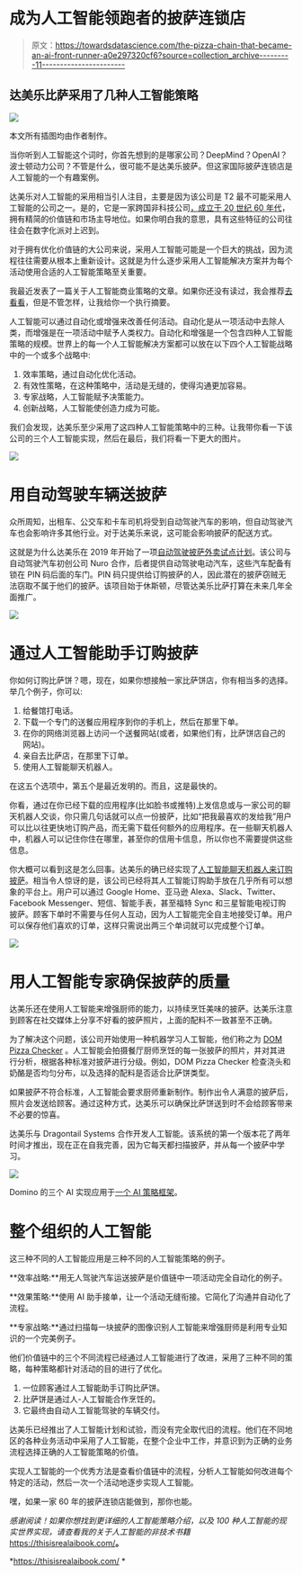 # 成为人工智能领跑者的披萨连锁店

> 原文：<https://towardsdatascience.com/the-pizza-chain-that-became-an-ai-front-runner-a0e297320cf6?source=collection_archive---------11----------------------->

## 达美乐比萨采用了几种人工智能策略

![](img/31e74a26cc8179bb95ce5abfd3e6e4d8.png)

本文所有插图均由作者制作。

当你听到人工智能这个词时，你首先想到的是哪家公司？DeepMind？OpenAI？波士顿动力公司？不管是什么，很可能不是达美乐披萨。但这家国际披萨连锁店是人工智能的一个有趣案例。

达美乐对人工智能的采用相当引人注目，主要是因为该公司是 T2 最不可能采用人工智能的公司之一。是的，它是一家跨国非科技公司[，成立于 20 世纪 60 年代](https://biz.dominos.com/about/)，拥有精简的价值链和市场主导地位。如果你明白我的意思，具有这些特征的公司往往会在数字化派对上迟到。

对于拥有优化价值链的大公司来说，采用人工智能可能是一个巨大的挑战，因为流程往往需要从根本上重新设计。这就是为什么逐步采用人工智能解决方案并为每个活动使用合适的人工智能策略至关重要。

我最近发表了一篇关于人工智能商业策略的文章。如果你还没有读过，我会推荐[去看看](/4-business-strategies-for-implementing-artificial-intelligence-24deff39158c)，但是不管怎样，让我给你一个执行摘要。

人工智能可以通过自动化或增强来改善任何活动。自动化是从一项活动中去除人类，而增强是在一项活动中赋予人类权力。自动化和增强是一个包含四种人工智能策略的规模。世界上的每一个人工智能解决方案都可以放在以下四个人工智能战略中的一个或多个战略中:

1.  效率策略，通过自动化优化活动。
2.  有效性策略，在这种策略中，活动是无缝的，使得沟通更加容易。
3.  专家战略，人工智能赋予决策能力。
4.  创新战略，人工智能使创造力成为可能。

我们会发现，达美乐至少采用了这四种人工智能策略中的三种。让我带你看一下该公司的三个人工智能实现，然后在最后，我们将看一下更大的图片。

![](img/2b1cafb7e6c9b762a694abb9afb12d7b.png)

# 用自动驾驶车辆送披萨

众所周知，出租车、公交车和卡车司机将受到自动驾驶汽车的影响，但自动驾驶汽车也会影响许多其他行业。对于达美乐来说，这可能会影响披萨的配送方式。

这就是为什么达美乐在 2019 年开始了一项[自动驾驶披萨外卖试点计划](https://techcrunch.com/2019/06/17/dominos-serves-up-self-driving-pizza-delivery-pilot-in-houston)。该公司与自动驾驶汽车初创公司 Nuro 合作，后者提供自动驾驶电动汽车，这些汽车配备有锁在 PIN 码后面的车门。PIN 码只提供给订购披萨的人，因此潜在的披萨窃贼无法窃取不属于他们的披萨。该项目始于休斯顿，尽管达美乐比萨打算在未来几年全面推广。

![](img/36c40912861634e70bccea93ec174f89.png)

# 通过人工智能助手订购披萨

你如何订购比萨饼？嗯，现在，如果你想接触一家比萨饼店，你有相当多的选择。举几个例子，你可以:

1.  给餐馆打电话。
2.  下载一个专门的送餐应用程序到你的手机上，然后在那里下单。
3.  在你的网络浏览器上访问一个送餐网站(或者，如果他们有，比萨饼店自己的网站)。
4.  亲自去比萨店，在那里下订单。
5.  使用人工智能聊天机器人。

在这五个选项中，第五个是最近发明的。而且，这是最快的。

你看，通过在你已经下载的应用程序(比如脸书或推特)上发信息或与一家公司的聊天机器人交谈，你只需几句话就可以点一份披萨，比如“把我最喜欢的发给我”用户可以比以往更快地订购产品，而无需下载任何额外的应用程序。在一些聊天机器人中，机器人可以记住你住在哪里，甚至你的信用卡信息，所以你也不需要提供这些信息。

你大概可以看到这是怎么回事。达美乐的确已经实现了[人工智能聊天机器人来订购披萨](https://anyware.dominos.com/)。相当令人惊讶的是，该公司已经将其人工智能订购助手放在几乎所有可以想象的平台上。用户可以通过 Google Home、亚马逊 Alexa、Slack、Twitter、Facebook Messenger、短信、智能手表，甚至福特 Sync 和三星智能电视订购披萨。顾客下单时不需要与任何人互动，因为人工智能完全自主地接受订单。用户可以保存他们喜欢的订单，这样只需说出两三个单词就可以完成整个订单。

![](img/ff024af574815e0f4a12a2e80d4c89dc.png)

# 用人工智能专家确保披萨的质量

达美乐还在使用人工智能来增强厨师的能力，以持续烹饪美味的披萨。达美乐注意到顾客在社交媒体上分享不好看的披萨照片，上面的配料不一致甚至不正确。

为了解决这个问题，该公司开始使用一种机器学习人工智能，他们称之为 [DOM Pizza Checker](https://dompizzachecker.dominos.com.au/) 。人工智能会拍摄餐厅厨师烹饪的每一张披萨的照片，并对其进行分析，根据各种标准对披萨进行分级。例如，DOM Pizza Checker 检查浇头和奶酪是否均匀分布，以及选择的配料是否适合比萨饼类型。

如果披萨不符合标准，人工智能会要求厨师重新制作。制作出令人满意的披萨后，照片会发送给顾客。通过这种方式，达美乐可以确保比萨饼送到时不会给顾客带来不必要的惊喜。

达美乐与 Dragontail Systems 合作开发人工智能。该系统的第一个版本花了两年时间才推出，现在正在自我完善，因为它每天都扫描披萨，并从每一个披萨中学习。

![](img/bc494b44f33756fefa445e9b90e70ef3.png)

Domino 的三个 AI 实现应用于[一个 AI 策略框架](/4-business-strategies-for-implementing-artificial-intelligence-24deff39158c)。

# 整个组织的人工智能

这三种不同的人工智能应用是三种不同的人工智能策略的例子。

**效率战略:**用无人驾驶汽车运送披萨是价值链中一项活动完全自动化的例子。

**效果策略:**使用 AI 助手接单，让一个活动无缝衔接。它简化了沟通并自动化了流程。

**专家战略:**通过扫描每一块披萨的图像识别人工智能来增强厨师是利用专业知识的一个完美例子。

他们价值链中的三个不同流程已经通过人工智能进行了改进，采用了三种不同的策略，每种策略都针对活动的目的进行了优化。

1.  一位顾客通过人工智能助手订购比萨饼。
2.  比萨饼是通过人-人工智能合作烹饪的。
3.  它最终由自动人工智能驾驶的车辆交付。

达美乐已经推出了人工智能计划和试验，而没有完全取代旧的流程。他们在不同地区的各种业务活动中采用了人工智能，在整个企业中工作，并意识到为正确的业务流程选择正确的人工智能策略的价值。

实现人工智能的一个优秀方法是查看价值链中的流程，分析人工智能如何改进每个特定的活动，然后一次一个活动地逐步实现人工智能。

嘿，如果一家 60 年的披萨连锁店能做到，那你也能。

*感谢阅读！如果你想找到更详细的人工智能策略介绍，以及 100 种人工智能的现实世界实现，请查看我的关于人工智能的非技术书籍*<https://thisisrealaibook.com/>**。**

*<https://thisisrealaibook.com/> *